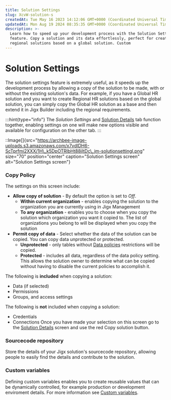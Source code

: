 ```yaml
---
title: Solution Settings
slug: XcvW-solution-s
createdAt: Tue May 16 2023 14:12:06 GMT+0000 (Coordinated Universal Time)
updatedAt: Mon Aug 19 2024 08:35:35 GMT+0000 (Coordinated Universal Time)
description: >-
  Learn how to speed up your development process with the Solution Settings
  feature. Copy a solution and its data effortlessly, perfect for creating
  regional solutions based on a global solution. Custom
---
```


# Solution Settings

The solution settings feature is extremely useful, as it speeds up the development process by allowing a copy of the solution to be made, with or without the existing solution's data. For example, if you have a Global HR solution and you want to create Regional HR solutions based on the global solution, you can simply copy the Global HR solution as a base and then extend it in Jigx Builder including the regional requirements.

:::hint{type="info"} The _Solution Settings_ and [Solution Details](../solution-details.md) tab function together, enabling settings on one will make new options visible and available for configuration on the other tab. :::

::Image\[]{src="https://archbee-image-uploads.s3.amazonaws.com/x7vdIDH6-ScTprfmi2XXX/1H\_k5DpOTRIbHt88jItDc\_jm-solutionsettingl.png" size="70" position="center" caption="Solution Settings screen" alt="Solution Settings screen"}

### Copy Policy

The settings on this screen include:

* **Allow copy of solution** - By default the option is set to _Off_.
  * **Within current organization** - enables copying the solution to the organization you are currently using in Jigx Management
  * **To any organization** - enables you to choose when you copy the solution which organization you want it copied to. The list of organizations you belong to will be displayed when you copy the solution
* **Permit copy of data** - Select whether the data of the solution can be copied. You can copy data unprotected or protected.
  * **Unprotected** - only tables without [Data policies](../row-level-security/data-policies.md) restrictions will be copied.
  * **Protected** - includes all data, regardless of the data policy setting. This allows the solution owner to determine what can be copied without having to disable the current policies to accomplish it.

The following is **included** when copying a solution:

* Data (if selected)
* Permissions
* Groups, and access settings

The following is **not** included when copying a solution:

* Credentials
* Connections Once you have made your selection on this screen go to the [Solution Details](../solution-details.md) screen and use the red Copy solution button.

### Sourcecode repository

Store the details of your Jigx solution's sourcecode repository, allowing people to easily find the details and contribute to the solution.

### Custom variables

Defining custom variables enables you to create reusable values that can be dynamically controlled, for example production or development enviroment details. For more information see [Custom variables](custom-variables.md).
